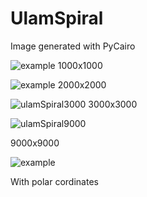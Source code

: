 # UlamSpiral

Image generated with PyCairo
 
![example](https://user-images.githubusercontent.com/69840782/157932604-2bdc6fa2-4944-49dd-be3d-9b9a4eee63a6.png)
1000x1000


![example](https://user-images.githubusercontent.com/69840782/158149709-62669a12-a6fa-4ad0-9210-76e1047c2f92.png)
2000x2000


![ulamSpiral3000](https://user-images.githubusercontent.com/69840782/158756152-e66a6f35-9c72-4986-a5af-f3711b795cb5.png)
3000x3000

![ulamSpiral9000](https://user-images.githubusercontent.com/69840782/158756178-fb1b452d-d188-4553-b70b-62d700370021.png)

9000x9000

![example](https://user-images.githubusercontent.com/69840782/159162302-9650fc2e-41d2-4475-b534-ef30bcdcc2e7.png)

With polar cordinates
